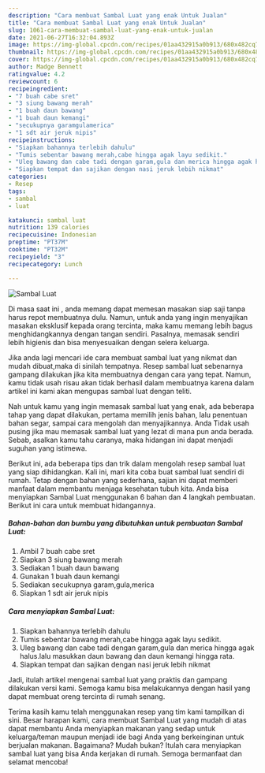 ```yaml
---
description: "Cara membuat Sambal Luat yang enak Untuk Jualan"
title: "Cara membuat Sambal Luat yang enak Untuk Jualan"
slug: 1061-cara-membuat-sambal-luat-yang-enak-untuk-jualan
date: 2021-06-27T16:32:04.893Z
image: https://img-global.cpcdn.com/recipes/01aa432915a0b913/680x482cq70/sambal-luat-foto-resep-utama.jpg
thumbnail: https://img-global.cpcdn.com/recipes/01aa432915a0b913/680x482cq70/sambal-luat-foto-resep-utama.jpg
cover: https://img-global.cpcdn.com/recipes/01aa432915a0b913/680x482cq70/sambal-luat-foto-resep-utama.jpg
author: Madge Bennett
ratingvalue: 4.2
reviewcount: 6
recipeingredient:
- "7 buah cabe sret"
- "3 siung bawang merah"
- "1 buah daun bawang"
- "1 buah daun kemangi"
- "secukupnya garamgulamerica"
- "1 sdt air jeruk nipis"
recipeinstructions:
- "Siapkan bahannya terlebih dahulu"
- "Tumis sebentar bawang merah,cabe hingga agak layu sedikit."
- "Uleg bawang dan cabe tadi dengan garam,gula dan merica hingga agak halus.lalu masukkan daun bawang dan daun kemangi hingga rata."
- "Siapkan tempat dan sajikan dengan nasi jeruk lebih nikmat"
categories:
- Resep
tags:
- sambal
- luat

katakunci: sambal luat 
nutrition: 139 calories
recipecuisine: Indonesian
preptime: "PT37M"
cooktime: "PT32M"
recipeyield: "3"
recipecategory: Lunch

---
```



![Sambal Luat](https://img-global.cpcdn.com/recipes/01aa432915a0b913/680x482cq70/sambal-luat-foto-resep-utama.jpg)

Di masa  saat ini , anda memang dapat memesan masakan siap saji tanpa harus repot membuatnya dulu. Namun, untuk anda yang ingin menyajikan masakan eksklusif kepada orang tercinta, maka kamu memang lebih bagus menghidangkannya dengan tangan sendiri. Pasalnya, memasak sendiri lebih higienis dan bisa menyesuaikan dengan selera keluarga.

Jika anda lagi mencari ide cara membuat sambal luat yang nikmat dan mudah dibuat,maka di sinilah tempatnya. Resep sambal luat  sebenarnya gampang dilakukan jika kita membuatnya dengan cara yang tepat. Namun, kamu tidak usah risau akan tidak berhasil dalam membuatnya 
karena dalam artikel ini kami akan mengupas sambal luat dengan teliti.  



Nah untuk kamu yang ingin memasak sambal luat yang enak, ada beberapa tahap yang dapat dilakukan, pertama memilih jenis bahan, lalu penentuan bahan segar, sampai cara mengolah dan menyajikannya. Anda Tidak usah pusing jika mau memasak sambal luat yang lezat di mana pun anda berada. Sebab, asalkan kamu  tahu caranya, maka hidangan ini dapat menjadi suguhan yang istimewa.

Berikut ini, ada beberapa tips dan trik dalam mengolah resep sambal luat yang siap dihidangkan. Kali ini, mari kita coba buat sambal luat sendiri di rumah. Tetap dengan bahan yang sederhana, sajian ini dapat memberi manfaat dalam membantu menjaga kesehatan tubuh kita. Anda bisa menyiapkan Sambal Luat menggunakan 6 bahan dan 4 langkah pembuatan. Berikut ini cara untuk membuat hidangannya.

<!--inarticleads1-->

##### Bahan-bahan dan bumbu yang dibutuhkan untuk pembuatan Sambal Luat:

1. Ambil 7 buah cabe sret
1. Siapkan 3 siung bawang merah
1. Sediakan 1 buah daun bawang
1. Gunakan 1 buah daun kemangi
1. Sediakan secukupnya garam,gula,merica
1. Siapkan 1 sdt air jeruk nipis




<!--inarticleads2-->

##### Cara menyiapkan Sambal Luat:

1. Siapkan bahannya terlebih dahulu
1. Tumis sebentar bawang merah,cabe hingga agak layu sedikit.
1. Uleg bawang dan cabe tadi dengan garam,gula dan merica hingga agak halus.lalu masukkan daun bawang dan daun kemangi hingga rata.
1. Siapkan tempat dan sajikan dengan nasi jeruk lebih nikmat




Jadi, itulah artikel mengenai  sambal luat  yang praktis dan gampang dilakukan versi kami. Semoga kamu bisa melakukannya dengan hasil yang dapat membuat oreng tercinta di rumah senang. 

Terima kasih kamu telah menggunakan resep yang tim kami tampilkan di sini. Besar harapan kami, cara membuat  Sambal Luat yang mudah di atas dapat membantu Anda menyiapkan makanan yang sedap untuk keluarga/teman maupun menjadi ide bagi Anda yang berkeinginan untuk berjualan makanan. Bagaimana? Mudah bukan? Itulah cara menyiapkan sambal luat yang bisa Anda kerjakan di rumah. Semoga bermanfaat dan selamat mencoba!

